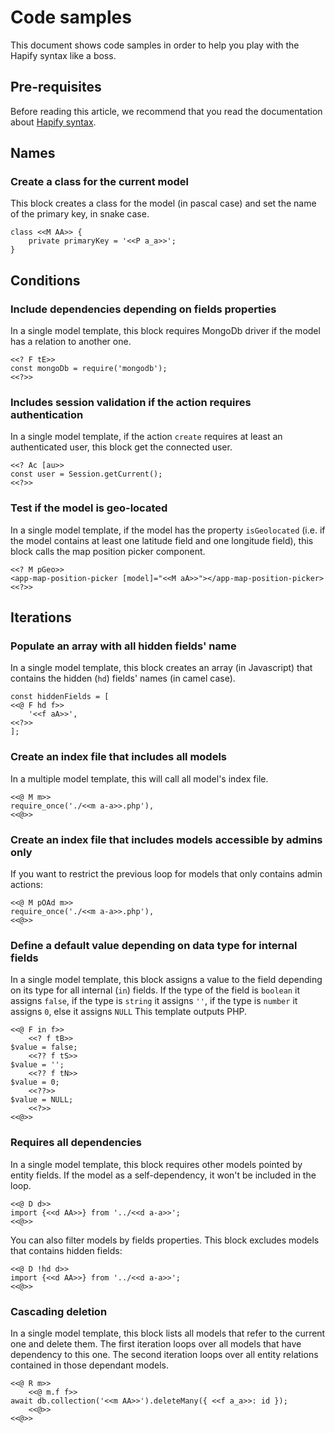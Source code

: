 # Code samples

This document shows code samples in order to help you play with the Hapify syntax like a boss.

## Pre-requisites

Before reading this article, we recommend that you read the documentation about [Hapify syntax](/templating/hapify).

## Names

### Create a class for the current model

This block creates a class for the model (in pascal case) and set the name of the primary key, in snake case.

```
class <<M AA>> {
    private primaryKey = '<<P a_a>>';
}
```

## Conditions

### Include dependencies depending on fields properties

In a single model template, this block requires MongoDb driver if the model has a relation to another one.

```
<<? F tE>>
const mongoDb = require('mongodb');
<<?>>
```

### Includes session validation if the action requires authentication

In a single model template, if the action `create` requires at least an authenticated user, this block get the connected user.

```
<<? Ac [au>>
const user = Session.getCurrent();
<<?>>
```

### Test if the model is geo-located

In a single model template, if the model has the property `isGeolocated` (i.e. if the model contains at least one latitude field and one longitude field),
this block calls the map position picker component.

```
<<? M pGeo>>
<app-map-position-picker [model]="<<M aA>>"></app-map-position-picker>
<<?>>
```

## Iterations

### Populate an array with all hidden fields' name

In a single model template, this block creates an array (in Javascript) that contains the hidden (`hd`) fields' names (in camel case).

```
const hiddenFields = [
<<@ F hd f>>
    '<<f aA>>',
<<?>>
];
```

### Create an index file that includes all models

In a multiple model template, this will call all model's index file.

```
<<@ M m>>
require_once('./<<m a-a>>.php'),
<<@>>
```

### Create an index file that includes models accessible by admins only

If you want to restrict the previous loop for models that only contains admin actions:

```
<<@ M pOAd m>>
require_once('./<<m a-a>>.php'),
<<@>>
```

### Define a default value depending on data type for internal fields

In a single model template, this block assigns a value to the field depending on its type for all internal (`in`) fields.
If the type of the field is `boolean` it assigns `false`, if the type is `string` it assigns `''`, if the type is `number` it assigns `0`, else it assigns `NULL`
This template outputs PHP.

```
<<@ F in f>>
    <<? f tB>>
$value = false;
    <<?? f tS>>
$value = '';
    <<?? f tN>>
$value = 0;
    <<??>>
$value = NULL;
    <<?>>
<<@>>
```

### Requires all dependencies

In a single model template, this block requires other models pointed by entity fields.
If the model as a self-dependency, it won't be included in the loop.

```
<<@ D d>>
import {<<d AA>>} from '../<<d a-a>>';
<<@>>
```

You can also filter models by fields properties. This block excludes models that contains hidden fields:

```
<<@ D !hd d>>
import {<<d AA>>} from '../<<d a-a>>';
<<@>>
```

### Cascading deletion

In a single model template, this block lists all models that refer to the current one and delete them.
The first iteration loops over all models that have dependency to this one.
The second iteration loops over all entity relations contained in those dependant models.

```
<<@ R m>>
    <<@ m.f f>>
await db.collection('<<m AA>>').deleteMany({ <<f a_a>>: id });
    <<@>>
<<@>>
```
